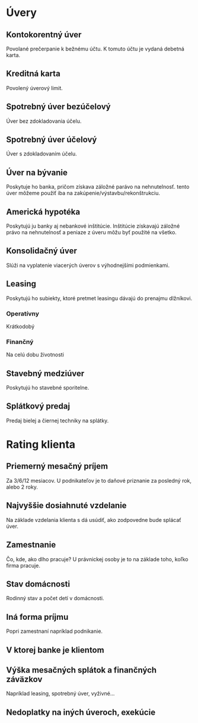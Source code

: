 # Úvery

## Kontokorentný úver

Povolané prečerpanie k bežnému účtu. K tomuto účtu je vydaná debetná karta.

## Kreditná karta

Povolený úverový limit.

## Spotrebný úver bezúčelový

Úver bez zdokladovania účelu.

## Spotrebný úver účelový

Úver s zdokladovaním účelu.

## Úver na bývanie

Poskytuje ho banka, pričom získava záložné parávo na nehnutelnosť. tento úver môžeme použiť iba na zakúpenie/výstavbu/rekonštrukciu.

## Americká hypotéka

Poskytujú ju banky aj nebankové inštitúcie. Inštitúcie získavajú záložné právo na nehnutelnosť a peniaze z úveru môžu byť použité na všetko.

## Konsolidačný úver

Slúži na vyplatenie viacerých úverov s výhodnejšími podmienkami.

## Leasing

Poskytujú ho subiekty, ktoré pretmet leasingu dávajú do prenajmu dlžníkovi.

### Operatívny

Krátkodobý

### Finančný

Na celú dobu životnosti

## Stavebný medziúver

Poskytujú ho stavebné sporitelne.

## Splátkový predaj

Predaj bielej a čiernej techniky na splátky.

# Rating klienta

## Priemerný mesačný príjem

Za 3/6/12 mesiacov. U podnikateľov je to daňové priznanie za posledný rok, alebo 2 roky.

## Najvyššie dosiahnuté vzdelanie

Na základe vzdelania klienta s dá usúdiť, ako zodpovedne bude splácať úver.

## Zamestnanie

Čo, kde, ako dlho pracuje? U právnickej osoby je to na základe toho, koľko firma pracuje.

## Stav domácnosti

Rodinný stav a počet detí v domácnosti.

## Iná forma príjmu

Popri zamestnaní napríklad podnikanie.

## V ktorej banke je klientom

## Výška mesačných splátok a finančných záväzkov

Napríklad leasing, spotrebný úver, vyživné...

## Nedoplatky na iných úveroch, exekúcie


